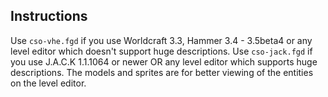 ## Instructions

Use `cso-vhe.fgd` if you use Worldcraft 3.3, Hammer 3.4 - 3.5beta4 or any level editor which doesn't support huge descriptions.
Use `cso-jack.fgd` if you use J.A.C.K 1.1.1064 or newer OR any level editor which supports huge descriptions.
The models and sprites are for better viewing of the entities on the level editor.
